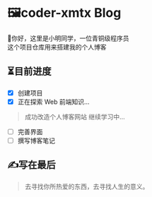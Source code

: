 # 🖼️coder-xmtx Blog

👋你好，这里是小明同学，一位青铜级程序员<br/>
这个项目仓库用来搭建我的个人博客

## ⏳目前进度
- [x] 创建项目
- [x] 正在探索 Web 前端知识...
> 成功改造个人博客网站
> 继续学习中...
- [ ] 完善界面
- [ ] 撰写博客笔记

## ✍️写在最后
> 去寻找你所热爱的东西，去寻找人生的意义。